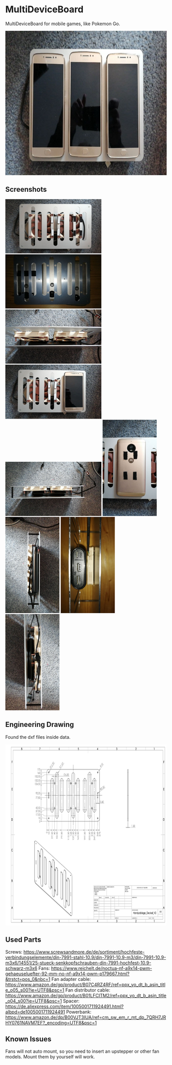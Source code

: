 # MultiDeviceBoard

MultiDeviceBoard for mobile games, like Pokemon Go.

<img src="screenshots/top.v2.jpg" alt="Top View V2" width="800" height="450"/>

## Screenshots
<img src="screenshots/without.device.jpg" alt="Top View V2" width="300" height="169"/>
<img src="screenshots/downview.fan.slots.jpg" alt="Fan Slots" width="300" height="169"/>
<img src="screenshots/fan.mount.jpg" alt="Fan Mount" width="300" height="169"/>

<img src="screenshots/top.one.device.jpg" alt="Top One Device" width="300" height="169"/>
<img src="screenshots/sideview2.jpg" alt="Sideview" width="300" height="169"/>

<img src="screenshots/mobile.mount.jpg" alt="Mobile Mount" width="169" height="300"/>
<img src="screenshots/sideview.powerbank.jpg" alt="Sideview Powerbank" width="169" height="300"/>
<img src="screenshots/powerbank.jpg" alt="Powerbank" width="169" height="300"/>
<img src="screenshots/sideview.jpg" alt="Sideview" width="169" height="300"/>

## Engineering Drawing

Found the dxf files inside data.

<img src="data/mobileboard_top_V2.png" alt="Top View V2" width="800" height="565"/>

## Used Parts

Screws: https://www.screwsandmore.de/de/sortiment/hochfeste-verbindungselemente/din-7991-stahl-10.9/din-7991-10.9-m3/din-7991-10.9-m3x6/14551/25-stueck-senkkopfschrauben-din-7991-hochfest-10.9-schwarz-m3x6
Fans: https://www.reichelt.de/noctua-nf-a9x14-pwm-gehaeuseluefter-92-mm-no-nf-a9x14-pwm-p179667.html?&trstct=pos_0&nbc=1
Fan adapter cable: https://www.amazon.de/gp/product/B07C4RZ4RF/ref=ppx_yo_dt_b_asin_title_o05_s00?ie=UTF8&psc=1
Fan distributor cable: https://www.amazon.de/gp/product/B01LFCITM2/ref=ppx_yo_dt_b_asin_title_o04_s00?ie=UTF8&psc=1
Spacer: https://de.aliexpress.com/item/1005001711924491.html?albpd=de1005001711924491
Powerbank: https://www.amazon.de/dp/B00VJT3IUA/ref=cm_sw_em_r_mt_dp_7QRH7JRHY0761NAVM7EF?_encoding=UTF8&psc=1

## Known Issues

Fans will not auto mount, so you need to insert an upstepper or other fan models. Mount them by yourself will work.
